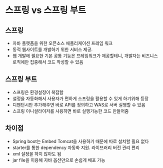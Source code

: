 # 스프링 vs 스프링 부트

## 스프링

- 자바 플랫폼을 위한 오픈소스 애플리케이션 프레임 워크
- 동적 웹사이트를 개발하기 위한 서비스 제공.
- 웹 개발에 필요한 기본 공통 기능은 프레임워크가 제공할테니, 개발자는 비즈니스 로직에만 집중해서 코드 작성할 수 있음

## 스프링 부트

- 스프링은 환경설정이 복잡함
- 설정을 자동화해서 사용자가 편하게 스프링을 활용할 수 있게 하기위해 등장
- 디펜던시만 추가해주면 바로 API를 정의하고 WAS로 서버 실행할 수 있음
- 스프링 이니셜라이저를 사용하면 바로 실행가능한 코드 만들어줌

## 차이점

- Spring boot는 Embed Tomcat을 사용하기 때문에 따로 설치할 필요 없다
- starter를 통한 dependency 자동화 지원. 라이브러리 버전 관리 편리
- xml 설정을 하지 않아도 됨
- jar file을 이용해 자바 옵션만으로 손쉽게 배포 가능
